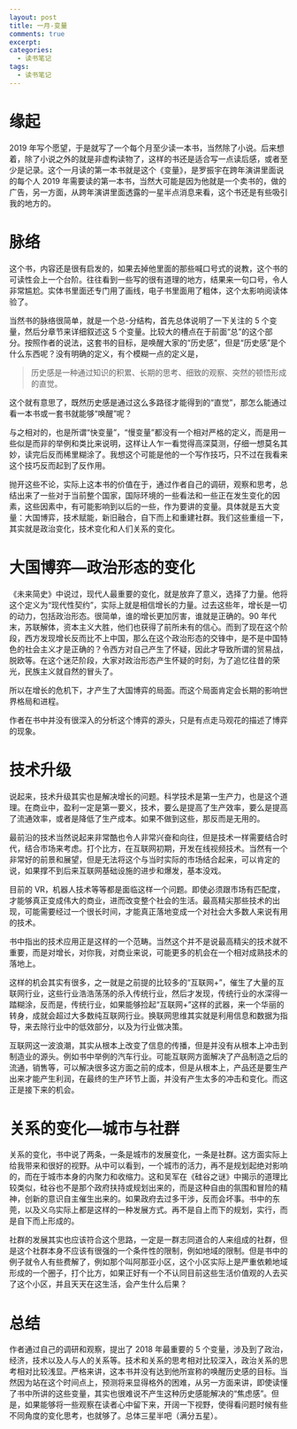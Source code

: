 ```yaml
---
layout: post
title: 一月-变量
comments: true
excerpt: 
categories:
  - 读书笔记 
tags:
  - 读书笔记 
---
```



# 缘起

2019 年写个愿望，于是就写了一个每个月至少读一本书，当然除了小说。后来想着，除了小说之外的就是非虚构读物了，这样的书还是适合写一点读后感，或者至少是记录。这个一月读的第一本书就是这个《变量》，是罗振宇在跨年演讲里面说的每个人 2019 年需要读的第一本书，当然大可能是因为他就是一个卖书的，做的广告，另一方面，从跨年演讲里面透露的一星半点消息来看，这个书还是有些吸引我的地方的。


# 脉络

这个书，内容还是很有启发的，如果去掉他里面的那些喊口号式的说教，这个书的可读性会上一个台阶。往往看到一些写的很有道理的地方，结果来一句口号，令人非常尴尬。实体书里面还专门用了画线，电子书里面用了粗体，这个太影响阅读体验了。

当然书的脉络很简单，就是一个总-分结构，首先总体说明了一下关注的 5 个变量，然后分章节来详细叙述这 5 个变量。比较大的槽点在于前面“总”的这个部分。按照作者的说法，这套书的目标，是唤醒大家的“历史感”，但是“历史感”是个什么东西呢？没有明确的定义，有个模糊一点的定义是，

> 历史感是一种通过知识的积累、长期的思考、细致的观察、突然的顿悟形成的直觉。

这个就有意思了，既然历史感是通过这么多路径才能得到的“直觉”，那怎么能通过看一本书或一套书就能够“唤醒”呢？

与之相对的，也是所谓“快变量”，“慢变量”都没有一个相对严格的定义，而是用一些似是而非的举例和类比来说明，这样让人乍一看觉得高深莫测，仔细一想莫名其妙，读完后反而稀里糊涂了。我想这个可能是他的一个写作技巧，只不过在我看来这个技巧反而起到了反作用。

抛开这些不论，实际上这本书的价值在于，通过作者自己的调研，观察和思考，总结出来了一些对于当前整个国家，国际环境的一些看法和一些正在发生变化的因素，这些因素中，有可能影响到以后的一些，作为要讲的变量。具体就是五大变量：大国博弈，技术赋能，新旧融合，自下而上和重建社群。我们这些重组一下，其实就是政治变化，技术变化和人们关系的变化。


# 大国博弈&#x2014;政治形态的变化

《未来简史》中说过，现代人最重要的变化，就是放弃了意义，选择了力量。他将这个定义为“现代性契约”，实际上就是相信增长的力量。过去这些年，增长是一切的动力，包括政治形态。很简单，谁的增长更加厉害，谁就是正确的。90 年代末，苏联解体，资本主义大胜，他们也获得了前所未有的信心。而到了现在这个阶段，西方发现增长反而比不上中国，那么在这个政治形态的交锋中，是不是中国特色的社会主义才是正确的？令西方对自己产生了怀疑，因此才导致所谓的贸易战，脱欧等。在这个迷茫阶段，大家对政治形态产生怀疑的时刻，为了追忆往昔的荣光，民族主义就自然的冒头了。

所以在增长的危机下，才产生了大国博弈的局面。而这个局面肯定会长期的影响世界格局和进程。

作者在书中并没有很深入的分析这个博弈的源头，只是有点走马观花的描述了博弈的现象。


# 技术升级

说起来，技术升级其实也是解决增长的问题。科学技术是第一生产力，也是这个道理。在商业中，盈利一定是第一要义，技术，要么是提高了生产效率，要么是提高了流通效率，或者是降低了生产成本。如果不做到这些，那反而是无用的。

最前沿的技术当然说起来非常酷也令人非常兴奋和向往，但是技术一样需要结合时代，结合市场来考虑。打个比方，在互联网初期，开发在线视频技术。当然有一个非常好的前景和展望，但是无法将这个与当时实际的市场结合起来，可以肯定的说，如果撑不到后来互联网基础设施的进步和爆发，基本没戏。

目前的 VR，机器人技术等等都是面临这样一个问题。即使必须跟市场有匹配度，才能够真正变成伟大的商业，进而改变整个社会的生活。最高精尖那些技术的出现，可能需要经过一个很长时间，才能真正落地变成一个对社会大多数人来说有用的技术。

书中指出的技术应用正是这样的一个范畴。当然这个并不是说最高精尖的技术就不重要，而是对增长，对你我，对商业来说，可能更多的机会在一个相对成熟技术的落地上。

这样的机会其实有很多，之一就是之前提的比较多的“互联网+”，催生了大量的互联网行业，这些行业浩浩荡荡的杀入传统行业，然后才发现，传统行业的水深得一踏糊涂，反而是，传统行业，如果能够捡起“互联网+”这样的武器，来一个华丽的转身，成就会超过大多数纯互联网行业。换联网思维其实就是利用信息和数据为指导，来去除行业中的低效部分，以及为行业做决策。

互联网这一波浪潮，其实从根本上改变了信息的传播，但是并没有从根本上冲击到制造业的源头。例如书中举例的汽车行业。可能互联网方面解决了产品制造之后的流通，销售等，可以解决很多这方面之前的成本，但是从根本上，产品还是要生产出来才能产生利润，在最终的生产环节上面，并没有产生太多的冲击和变化。而这正是接下来的机会。


# 关系的变化&#x2014;城市与社群

关系的变化，书中说了两条，一条是城市的发展变化，一条是社群。这方面实际上给我带来和很好的视野。从中可以看到，一个城市的活力，再不是规划起绝对影响的，而在于城市本身的内聚力和收缩力。这和吴军在《硅谷之谜》中揭示的道理比较类似，硅谷也不是那个政府扶持或规划出来的，而是这种自由的氛围和冒险的精神，创新的意识自主催生出来的。如果政府去过多干涉，反而会坏事。书中的东莞，以及义乌实际上都是这样的一种发展方式。再不是自上而下的规划，实行，而是自下而上形成的。

社群的发展其实也应该符合这个思路，一定是一群志同道合的人来组成的社群，但是这个社群本身不应该有很强的一个条件性的限制，例如地域的限制。但是书中的例子就令人有些费解了，例如那个叫阿那亚小区，这个小区实际上是严重依赖地域形成的一个圈子，打个比方，如果正好有一个不认同目前这些生活价值观的人去买了这个小区，并且天天在这生活，会产生什么后果？


# 总结

作者通过自己的调研和观察，提出了 2018 年最重要的 5 个变量，涉及到了政治，经济，技术以及人与人的关系等。技术和关系的思考相对比较深入，政治关系的思考相对比较浅显。严格来讲，这本书并没有达到他所宣称的唤醒历史感的目标。当然因为站在这个时间点上，预测将来显得格外的困难，从另一方面来讲，即使读懂了书中所讲的这些变量，其实也很难说不产生这种历史感能解决的“焦虑感”。但是，如果能够将一些观察在读者心中留下来，开阔一下视野，使得看问题时候有些不同角度的变化思考，也就够了。总体三星半吧（满分五星）。
